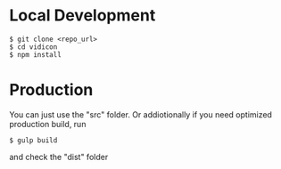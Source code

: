 # Local Development

    $ git clone <repo_url>
    $ cd vidicon
    $ npm install
    
# Production 

 You can just use the "src" folder. Or addiotionally if you need optimized production build, run 

    $ gulp build

 and check the "dist" folder